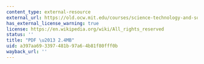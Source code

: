 ```yaml
---
content_type: external-resource
external_url: https://old.ocw.mit.edu/courses/science-technology-and-society/sts-003-the-rise-of-modern-science-fall-2010/readings/MITSTS_003F10_read07_linna.pdf
has_external_license_warning: true
license: https://en.wikipedia.org/wiki/All_rights_reserved
status: ''
title: "PDF \u2013 2.4MB"
uid: a397aa69-3397-481b-97a6-4b81f80fff0b
wayback_url: ''
---
```

